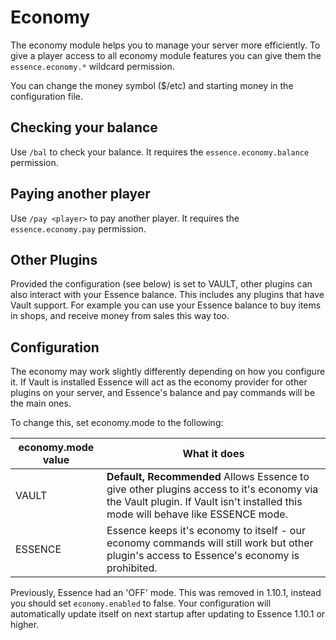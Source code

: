 # Economy

The economy module helps you to manage your server more efficiently. To give a player access to all economy module
features you can give them the `essence.economy.*` wildcard permission.

You can change the money symbol ($/etc) and starting money in the configuration file.

## Checking your balance
Use `/bal` to check your balance. It requires the `essence.economy.balance` permission.

## Paying another player
Use `/pay <player>` to pay another player. It requires the `essence.economy.pay` permission.

## Other Plugins
Provided the configuration (see below) is set to VAULT, other plugins can also interact with your Essence balance. This
includes any plugins that have Vault support. For example you can use your Essence balance to buy items in shops, and
receive money from sales this way too.

## Configuration
The economy may work slightly differently depending on how you configure it. If Vault is installed Essence will act as
the economy provider for other plugins on your server, and Essence's balance and pay commands will be the main ones.

To change this, set economy.mode to the following:

| economy.mode value | What it does                                                                                                                                                                 |
|--------------------|------------------------------------------------------------------------------------------------------------------------------------------------------------------------------|
| VAULT              | **Default, Recommended** Allows Essence to give other plugins access to it's economy via the Vault plugin. If Vault isn't installed this mode will behave like ESSENCE mode. |
| ESSENCE            | Essence keeps it's economy to itself - our economy commands will still work but other plugin's access to Essence's economy is prohibited.                                    |

Previously, Essence had an 'OFF' mode. This was removed in 1.10.1, instead you should set `economy.enabled` to false. Your configuration will automatically update itself on next startup after updating to Essence 1.10.1 or higher.